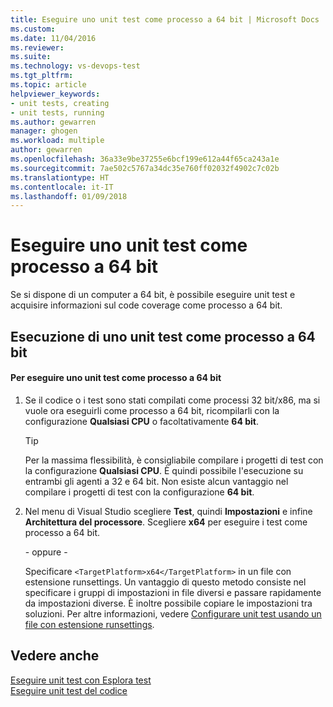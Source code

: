 ```yaml
---
title: Eseguire uno unit test come processo a 64 bit | Microsoft Docs
ms.custom: 
ms.date: 11/04/2016
ms.reviewer: 
ms.suite: 
ms.technology: vs-devops-test
ms.tgt_pltfrm: 
ms.topic: article
helpviewer_keywords:
- unit tests, creating
- unit tests, running
ms.author: gewarren
manager: ghogen
ms.workload: multiple
author: gewarren
ms.openlocfilehash: 36a33e9be37255e6bcf199e612a44f65ca243a1e
ms.sourcegitcommit: 7ae502c5767a34dc35e760ff02032f4902c7c02b
ms.translationtype: HT
ms.contentlocale: it-IT
ms.lasthandoff: 01/09/2018
---
```

# <a name="run-a-unit-test-as-a-64-bit-process"></a>Eseguire uno unit test come processo a 64 bit
Se si dispone di un computer a 64 bit, è possibile eseguire unit test e acquisire informazioni sul code coverage come processo a 64 bit.  
  
## <a name="running-a-unit-test-as-a-64-bit-process"></a>Esecuzione di uno unit test come processo a 64 bit  
  
#### <a name="to-run-a-unit-test-as-a-64-bit-process"></a>Per eseguire uno unit test come processo a 64 bit  
  
1.  Se il codice o i test sono stati compilati come processi 32 bit/x86, ma si vuole ora eseguirli come processo a 64 bit, ricompilarli con la configurazione **Qualsiasi CPU** o facoltativamente **64 bit**.  
  
    > [!TIP]
    >  Per la massima flessibilità, è consigliabile compilare i progetti di test con la configurazione **Qualsiasi CPU**. È quindi possibile l'esecuzione su entrambi gli agenti a 32 e 64 bit. Non esiste alcun vantaggio nel compilare i progetti di test con la configurazione **64 bit**.  
  
2.  Nel menu di Visual Studio scegliere **Test**, quindi **Impostazioni** e infine **Architettura del processore**. Scegliere **x64** per eseguire i test come processo a 64 bit.  
  
     \- oppure -  
  
     Specificare `<TargetPlatform>x64</TargetPlatform>` in un file con estensione runsettings. Un vantaggio di questo metodo consiste nel specificare i gruppi di impostazioni in file diversi e passare rapidamente da impostazioni diverse. È inoltre possibile copiare le impostazioni tra soluzioni. Per altre informazioni, vedere [Configurare unit test usando un file con estensione runsettings](../test/configure-unit-tests-by-using-a-dot-runsettings-file.md).  
  
## <a name="see-also"></a>Vedere anche

[Eseguire unit test con Esplora test](../test/run-unit-tests-with-test-explorer.md)  
[Eseguire unit test del codice](../test/unit-test-your-code.md)  
